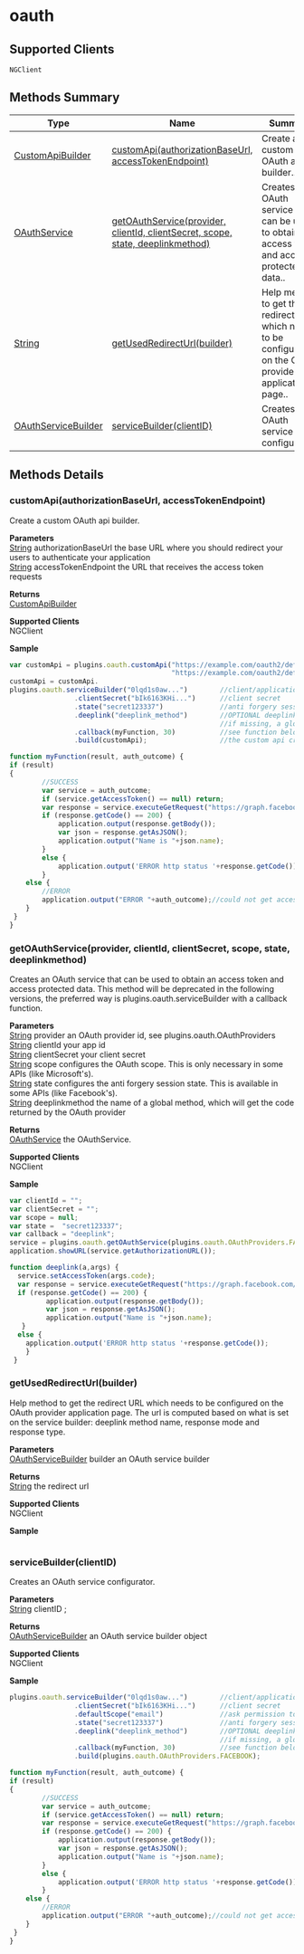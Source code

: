 #  oauth

## **Supported Clients**

    NGClient

## Methods Summary

| Type                                                  | Name                    | Summary                                                                                                           |
| ----------------------------------------------------- | ----------------------- | ----------------------------------------------------------------------------------------------------------------- |
| [CustomApiBuilder](../../CustomApiBuilder.md) | [customApi(authorizationBaseUrl, accessTokenEndpoint)](oauth.md#customapi-authorizationbaseurl-accesstokenendpoint)                   | Create a custom OAuth api builder..                                    |
| [OAuthService](../../OAuthService.md) | [getOAuthService(provider, clientId, clientSecret, scope, state, deeplinkmethod)](oauth.md#getoauthservice-provider-clientid-clientsecret-scope-state-deeplinkmethod)                   | Creates an OAuth service that can be used to obtain an access token and access protected data..                                    |
| [String](../../JSLib/String.md) | [getUsedRedirectUrl(builder)](oauth.md#getusedredirecturl-builder)                   | Help method to get the redirect URL which needs to be configured on the OAuth provider application page..                                    |
| [OAuthServiceBuilder](../../OAuthServiceBuilder.md) | [serviceBuilder(clientID)](oauth.md#servicebuilder-clientid)                   | Creates an OAuth service configurator..                                    |

## Methods Details

### customApi(authorizationBaseUrl, accessTokenEndpoint)

Create a custom OAuth api builder.

**Parameters**\
[String](../../JSLib/String.md) authorizationBaseUrl the base URL where you should redirect your users to authenticate your application\
[String](../../JSLib/String.md) accessTokenEndpoint the URL that receives the access token requests

**Returns**\
[CustomApiBuilder](../../CustomApiBuilder.md) 

**Supported Clients**\
NGClient

**Sample**

```javascript
var customApi = plugins.oauth.customApi("https://example.com/oauth2/default/v1/authorize",  //authorization base url
                                        "https://example.com/oauth2/default/v1/token");     //access token endpoint
customApi = customApi.
plugins.oauth.serviceBuilder("0lqd1s0aw...")		//client/application ID
				.clientSecret("bIk6163KHi...")		//client secret
				.state("secret123337")				//anti forgery session state, required by the Facebook api
				.deeplink("deeplink_method")		//OPTIONAL deeplink method name or last part of your redirect URL, see docs
													//if missing, a global method with the name 'deeplink_svy_oauth' will be generated
				.callback(myFunction, 30) 			//see function below, timeout is 30 seconds
				.build(customApi);                  //the custom api created above

function myFunction(result, auth_outcome) {
if (result)
{
		//SUCCESS
		var service = auth_outcome;
		if (service.getAccessToken() == null) return;
		var response = service.executeGetRequest("https://graph.facebook.com/v2.11/me");
		if (response.getCode() == 200) {
			application.output(response.getBody());
			var json = response.getAsJSON();
			application.output("Name is "+json.name);
		}
		else {
			application.output('ERROR http status '+response.getCode());
		}
	else {
		//ERROR
		application.output("ERROR "+auth_outcome);//could not get access token, request timed out, etc..
	}
 }
}
```
### getOAuthService(provider, clientId, clientSecret, scope, state, deeplinkmethod)

Creates an OAuth service that can be used to obtain an access token and access protected data.
This method will be deprecated in the following versions, the preferred way is plugins.oauth.serviceBuilder with a callback function.

**Parameters**\
[String](../../JSLib/String.md) provider an OAuth provider id, see plugins.oauth.OAuthProviders\
[String](../../JSLib/String.md) clientId your app id\
[String](../../JSLib/String.md) clientSecret your client secret\
[String](../../JSLib/String.md) scope configures the OAuth scope. This is only necessary in some APIs (like Microsoft's).\
[String](../../JSLib/String.md) state configures the anti forgery session state. This is available in some APIs (like Facebook's).\
[String](../../JSLib/String.md) deeplinkmethod the name of a global method, which will get the code returned by the OAuth provider

**Returns**\
[OAuthService](../../OAuthService.md) the OAuthService.

**Supported Clients**\
NGClient

**Sample**

```javascript
var clientId = "";
var clientSecret = "";
var scope = null;
var state =  "secret123337";
var callback = "deeplink";
service = plugins.oauth.getOAuthService(plugins.oauth.OAuthProviders.FACEBOOK, clientId, clientSecret, null, state, callback, null)
application.showURL(service.getAuthorizationURL());

function deeplink(a,args) {
  service.setAccessToken(args.code);
  var response = service.executeGetRequest("https://graph.facebook.com/v2.11/me");
  if (response.getCode() == 200) {
  		 application.output(response.getBody());
  		 var json = response.getAsJSON();
  		 application.output("Name is "+json.name);
   }
  else {
    application.output('ERROR http status '+response.getCode());
    }
 }
```
### getUsedRedirectUrl(builder)

Help method to get the redirect URL which needs to be configured on the OAuth provider application page.
The url is computed based on what is set on the service builder: deeplink method name, response mode and response type.

**Parameters**\
[OAuthServiceBuilder](../../OAuthServiceBuilder.md) builder an OAuth service builder

**Returns**\
[String](../../JSLib/String.md) the redirect url

**Supported Clients**\
NGClient

**Sample**

```javascript

```
### serviceBuilder(clientID)

Creates an OAuth service configurator.

**Parameters**\
[String](../../JSLib/String.md) clientID  ;

**Returns**\
[OAuthServiceBuilder](../../OAuthServiceBuilder.md) an OAuth service builder object

**Supported Clients**\
NGClient

**Sample**

```javascript
plugins.oauth.serviceBuilder("0lqd1s0aw...")		//client/application ID
				.clientSecret("bIk6163KHi...")		//client secret
				.defaultScope("email")				//ask permission to get the user email
				.state("secret123337")				//anti forgery session state, required by the Facebook api
				.deeplink("deeplink_method")		//OPTIONAL deeplink method name or last part of your redirect URL, see docs
													//if missing, a global method with the name 'deeplink_svy_oauth' will be generated
				.callback(myFunction, 30) 			//see function below, timeout is 30 seconds
				.build(plugins.oauth.OAuthProviders.FACEBOOK);

function myFunction(result, auth_outcome) {
if (result)
{
		//SUCCESS
		var service = auth_outcome;
		if (service.getAccessToken() == null) return;
		var response = service.executeGetRequest("https://graph.facebook.com/v2.11/me");
		if (response.getCode() == 200) {
			application.output(response.getBody());
			var json = response.getAsJSON();
			application.output("Name is "+json.name);
		}
		else {
			application.output('ERROR http status '+response.getCode());
		}
	else {
		//ERROR
		application.output("ERROR "+auth_outcome);//could not get access token, request timed out, etc..
	}
 }
}
```


